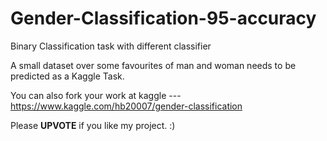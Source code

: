 # Gender-Classification-95-accuracy
Binary Classification task with different classifier


A small dataset over some favourites of man and woman needs to be predicted as a Kaggle Task.

You can also fork your work at kaggle --- https://www.kaggle.com/hb20007/gender-classification

Please **UPVOTE** if you like my project.  :)

